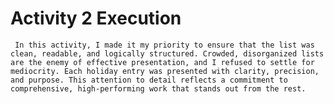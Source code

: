 # Activity 2 Execution 
` In this activity, I made it my priority to ensure that the list was clean, readable, and logically structured. Crowded, disorganized lists are the enemy of effective presentation, and I refused to settle for mediocrity. Each holiday entry was presented with clarity, precision, and purpose. This attention to detail reflects a commitment to comprehensive, high-performing work that stands out from the rest.`